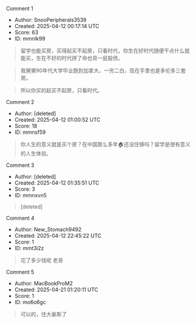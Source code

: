 Comment 1

- Author: SnooPeripherals3539
- Created: 2025-04-12 00:17:14 UTC
- Score: 63
- ID: mmnlk99

> 留学也能买房，买得起买不起房，只看时代，你生在好时代随便干点什么就能买，生在不好的时代拼了命也背一屁股债。

> 我舅舅90年代大学毕业跑到加拿大，一穷二白，现在手里也是多伦多三套房。

> 所以你买的起买不起房，只看时代。

Comment 2

- Author: [deleted]
- Created: 2025-04-12 01:00:52 UTC
- Score: 18
- ID: mmnsf59

> 你人生的意义就是买个房？在中国那么多年🏠还没住够吗？留学是很有意义的人生体验。

Comment 3

- Author: [deleted]
- Created: 2025-04-12 01:35:51 UTC
- Score: 3
- ID: mmnxvn5

> [deleted]

Comment 4

- Author: New_Stomach9492
- Created: 2025-04-12 22:45:22 UTC
- Score: 1
- ID: mmt3i2z

> 花了多少钱呢 老哥

Comment 5

- Author: MacBookProM2
- Created: 2025-04-21 01:20:11 UTC
- Score: 1
- ID: mo6o6gc

> 可以的，住大豪斯了
